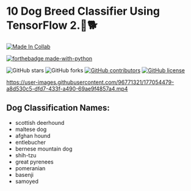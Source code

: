 # 10 Dog Breed Classifier Using TensorFlow 2.🐶🐕

<p align="center">

  [![Made In Collab](https://colab.research.google.com/assets/colab-badge.svg)](https://colab.research.google.com/github/Davidsonity/Dog_Breed/blob/main/Dog_Breed_Prediction.ipynb)
  
  [![forthebadge made-with-python](http://ForTheBadge.com/images/badges/made-with-python.svg)](https://www.python.org/)
  
  
  ![GitHub stars](https://img.shields.io/github/stars/Davidsonity/Dog_Breed)
  ![GitHub forks](https://img.shields.io/github/forks/Davidsonity/Dog_Breed)
  [![GitHub contributors](https://img.shields.io/github/contributors/Davidsonity/Dog_Breed.svg)](https://GitHub.com/Davidsonity/Dog_Breed/graphs/contributors/)
  [![GitHub license](https://img.shields.io/github/license/Davidsonity/Dog_Breed.svg)](https://github.com/Davidsonity/Dog_Breed/blob/master/LICENSE)
</p>  

https://user-images.githubusercontent.com/96771321/177054479-a8d530c5-dfd7-433f-a490-69ae9f4857a4.mp4

## Dog Classification Names:
- scottish deerhound
- maltese dog
- afghan hound 
- entlebucher 
- bernese mountain dog 
- shih-tzu
- great pyrenees
- pomeranian
- basenji
- samoyed
